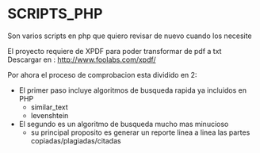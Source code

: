 # SCRIPTS_PHP

Son varios scripts en php que quiero revisar de nuevo cuando los necesite

El proyecto requiere de XPDF para poder transformar de pdf a txt
  Descargar en : http://www.foolabs.com/xpdf/
  
  
Por ahora el proceso de comprobacion esta dividido en 2:
  * El primer paso incluye algoritmos de busqueda rapida ya incluidos en PHP
    - similar_text
    - levenshtein
  * El segundo es un algoritmo de busqueda mucho mas minucioso
    - su principal proposito es generar un reporte linea a linea las partes copiadas/plagiadas/citadas
